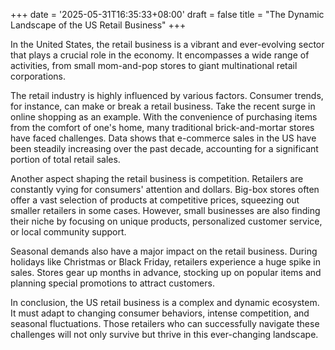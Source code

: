 +++
date = '2025-05-31T16:35:33+08:00'
draft = false
title = "The Dynamic Landscape of the US Retail Business"
+++

In the United States, the retail business is a vibrant and ever-evolving sector that plays a crucial role in the economy. It encompasses a wide range of activities, from small mom-and-pop stores to giant multinational retail corporations.

The retail industry is highly influenced by various factors. Consumer trends, for instance, can make or break a retail business. Take the recent surge in online shopping as an example. With the convenience of purchasing items from the comfort of one's home, many traditional brick-and-mortar stores have faced challenges. Data shows that e-commerce sales in the US have been steadily increasing over the past decade, accounting for a significant portion of total retail sales. 

Another aspect shaping the retail business is competition. Retailers are constantly vying for consumers' attention and dollars. Big-box stores often offer a vast selection of products at competitive prices, squeezing out smaller retailers in some cases. However, small businesses are also finding their niche by focusing on unique products, personalized customer service, or local community support.

Seasonal demands also have a major impact on the retail business. During holidays like Christmas or Black Friday, retailers experience a huge spike in sales. Stores gear up months in advance, stocking up on popular items and planning special promotions to attract customers.

In conclusion, the US retail business is a complex and dynamic ecosystem. It must adapt to changing consumer behaviors, intense competition, and seasonal fluctuations. Those retailers who can successfully navigate these challenges will not only survive but thrive in this ever-changing landscape.